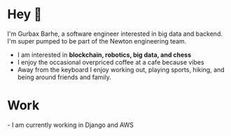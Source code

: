 <h1 align="left"> Hey 👋 </h1>
<p align="left"> 
I'm Gurbax Barhe, a software engineer interested in big data and backend.
I'm super pumped to be part of the Newton engineering team.
</p>

- I am interested in **blockchain, robotics, big data, and chess**
- I enjoy the occasional overpriced coffee at a cafe because vibes
- Away from the keyboard I enjoy working out, playing sports, hiking, and being around friends and family.


<h1 align="left"> Work </h1>
- I am currently working in Django and AWS

  
